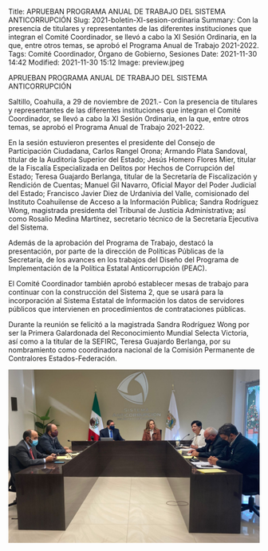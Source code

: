 Title: APRUEBAN PROGRAMA ANUAL DE TRABAJO DEL SISTEMA ANTICORRUPCIÓN
Slug: 2021-boletin-XI-sesion-ordinaria
Summary: Con la presencia de titulares y representantes de las diferentes instituciones que integran el Comité Coordinador, se llevó a cabo la XI Sesión Ordinaria, en la que, entre otros temas, se aprobó el Programa Anual de Trabajo 2021-2022.
Tags: Comité Coordinador, Órgano de Gobierno, Sesiones
Date: 2021-11-30 14:42
Modified: 2021-11-30 15:12
Image: preview.jpeg



APRUEBAN PROGRAMA ANUAL DE TRABAJO DEL SISTEMA ANTICORRUPCIÓN
 
Saltillo, Coahuila, a 29 de noviembre de 2021.- Con la presencia de titulares y representantes de las diferentes instituciones que integran el Comité Coordinador, se llevó a cabo la XI Sesión Ordinaria, en la que, entre otros temas, se aprobó el Programa Anual de Trabajo 2021-2022.

En la sesión estuvieron presentes el presidente del Consejo de Participación Ciudadana, Carlos Rangel Orona; Armando Plata Sandoval, titular de la Auditoría Superior del Estado; Jesús Homero Flores Mier, titular de la Fiscalía Especializada en Delitos por Hechos de Corrupción del Estado; Teresa Guajardo Berlanga, titular de la Secretaría de Fiscalización y Rendición de Cuentas; Manuel Gil Navarro, Oficial Mayor del Poder Judicial del Estado; Francisco Javier Diez de Urdanivia del Valle, comisionado del Instituto Coahuilense de Acceso a la Información Pública; Sandra Rodríguez Wong, magistrada presidenta del Tribunal de Justicia Administrativa; así como Rosalio Medina Martínez, secretario técnico de la Secretaría Ejecutiva del Sistema.

Además de la aprobación del Programa de Trabajo, destacó la presentación, por parte de la dirección de Políticas Públicas de la Secretaría, de los avances en los trabajos del Diseño del Programa de Implementación de la Política Estatal Anticorrupción (PEAC). 

El Comité Coordinador también aprobó establecer mesas de trabajo para continuar con la construcción del Sistema 2, que se usará para la incorporación al Sistema Estatal de Información los datos de servidores públicos que intervienen en procedimientos de contrataciones públicas. 

Durante la reunión se felicitó a la magistrada Sandra Rodríguez Wong por ser la Primera Galardonada del Reconocimiento Mundial Selecta Victoria, así como a la titular de la SEFIRC, Teresa Guajardo Berlanga, por su nombramiento como coordinadora nacional de la Comisión Permanente de Contralores Estados-Federación. 

<img class="img-fluid" src="2021-boletin-XI-sesion-ordinaria/preview.jpeg" alt="Ganadores">